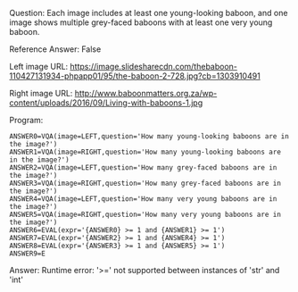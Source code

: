 Question: Each image includes at least one young-looking baboon, and one image shows multiple grey-faced baboons with at least one very young baboon.

Reference Answer: False

Left image URL: https://image.slidesharecdn.com/thebaboon-110427131934-phpapp01/95/the-baboon-2-728.jpg?cb=1303910491

Right image URL: http://www.baboonmatters.org.za/wp-content/uploads/2016/09/Living-with-baboons-1.jpg

Program:

```
ANSWER0=VQA(image=LEFT,question='How many young-looking baboons are in the image?')
ANSWER1=VQA(image=RIGHT,question='How many young-looking baboons are in the image?')
ANSWER2=VQA(image=LEFT,question='How many grey-faced baboons are in the image?')
ANSWER3=VQA(image=RIGHT,question='How many grey-faced baboons are in the image?')
ANSWER4=VQA(image=LEFT,question='How many very young baboons are in the image?')
ANSWER5=VQA(image=RIGHT,question='How many very young baboons are in the image?')
ANSWER6=EVAL(expr='{ANSWER0} >= 1 and {ANSWER1} >= 1')
ANSWER7=EVAL(expr='{ANSWER2} >= 1 and {ANSWER4} >= 1')
ANSWER8=EVAL(expr='{ANSWER3} >= 1 and {ANSWER5} >= 1')
ANSWER9=E
```
Answer: Runtime error: '>=' not supported between instances of 'str' and 'int'

